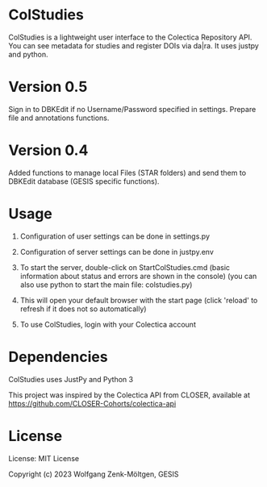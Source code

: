 # ColStudies
ColStudies is a lightweight user interface to the  Colectica Repository API. You can see metadata for studies and register DOIs via da|ra. It uses justpy and python.

# Version 0.5
Sign in to DBKEdit if no Username/Password specified in settings. Prepare file and annotations functions.


# Version 0.4
Added functions to manage local Files (STAR folders) and send them to DBKEdit database (GESIS specific functions).


# Usage

1) Configuration of user settings can be done in settings.py

2) Configuration of server settings can be done in justpy.env

3) To start the server, double-click on StartColStudies.cmd
(basic information about status and errors are shown in the console)
(you can also use python to start the main file: colstudies.py)

4) This will open your default browser with the start page
(click 'reload' to refresh if it does not so automatically)

5) To use ColStudies, login with your Colectica account 


# Dependencies

ColStudies uses JustPy and Python 3

This project was inspired by the Colectica API from CLOSER, available at 
https://github.com/CLOSER-Cohorts/colectica-api

# License

License: MIT License

Copyright (c) 2023 Wolfgang Zenk-Möltgen, GESIS